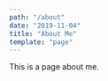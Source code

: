 ```yaml
---
path: "/about"
date: "2019-11-04"
title: "About Me"
template: "page"
---
```


This is a page about me.
